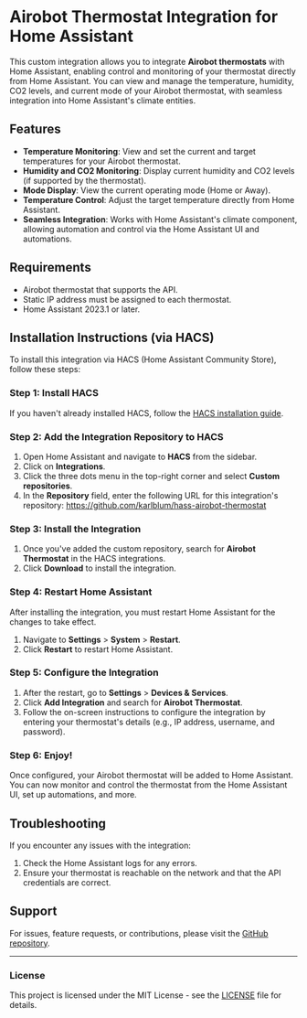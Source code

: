 # Airobot Thermostat Integration for Home Assistant

This custom integration allows you to integrate **Airobot thermostats** with Home Assistant, enabling control and monitoring of your thermostat directly from Home Assistant. You can view and manage the temperature, humidity, CO2 levels, and current mode of your Airobot thermostat, with seamless integration into Home Assistant's climate entities.

## Features

- **Temperature Monitoring**: View and set the current and target temperatures for your Airobot thermostat.
- **Humidity and CO2 Monitoring**: Display current humidity and CO2 levels (if supported by the thermostat).
- **Mode Display**: View the current operating mode (Home or Away).
- **Temperature Control**: Adjust the target temperature directly from Home Assistant.
- **Seamless Integration**: Works with Home Assistant's climate component, allowing automation and control via the Home Assistant UI and automations.

## Requirements

- Airobot thermostat that supports the API.
- Static IP address must be assigned to each thermostat.
- Home Assistant 2023.1 or later.

## Installation Instructions (via HACS)

To install this integration via HACS (Home Assistant Community Store), follow these steps:

### Step 1: Install HACS

If you haven't already installed HACS, follow the [HACS installation guide](https://hacs.xyz/docs/setup/download).

### Step 2: Add the Integration Repository to HACS

1. Open Home Assistant and navigate to **HACS** from the sidebar.
2. Click on **Integrations**.
3. Click the three dots menu in the top-right corner and select **Custom repositories**.
4. In the **Repository** field, enter the following URL for this integration's repository:
   https://github.com/karlblum/hass-airobot-thermostat

### Step 3: Install the Integration

1. Once you've added the custom repository, search for **Airobot Thermostat** in the HACS integrations.
2. Click **Download** to install the integration.

### Step 4: Restart Home Assistant

After installing the integration, you must restart Home Assistant for the changes to take effect.

1. Navigate to **Settings** > **System** > **Restart**.
2. Click **Restart** to restart Home Assistant.

### Step 5: Configure the Integration

1. After the restart, go to **Settings** > **Devices & Services**.
2. Click **Add Integration** and search for **Airobot Thermostat**.
3. Follow the on-screen instructions to configure the integration by entering your thermostat's details (e.g., IP address, username, and password).

### Step 6: Enjoy!

Once configured, your Airobot thermostat will be added to Home Assistant. You can now monitor and control the thermostat from the Home Assistant UI, set up automations, and more.

## Troubleshooting

If you encounter any issues with the integration:

1. Check the Home Assistant logs for any errors.
2. Ensure your thermostat is reachable on the network and that the API credentials are correct.

## Support

For issues, feature requests, or contributions, please visit the [GitHub repository](https://github.com/karlblum/hass-airobot-thermostat).

---

### License

This project is licensed under the MIT License - see the [LICENSE](LICENSE) file for details.
